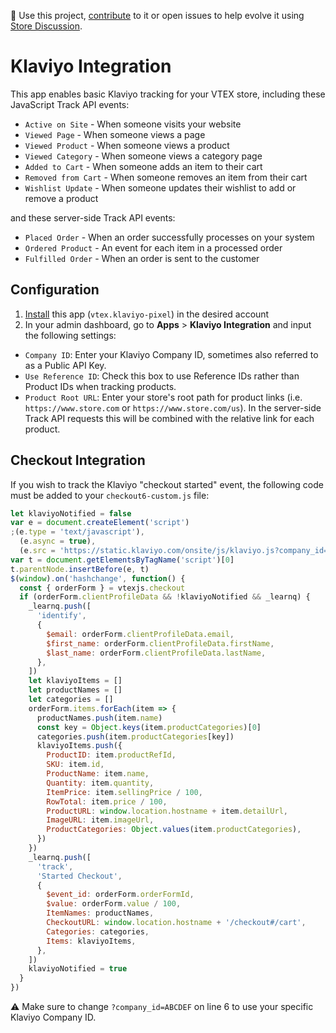 📢 Use this project, [contribute](https://github.com/vtex-apps/klaviyo-pixel) to it or open issues to help evolve it using [Store Discussion](https://github.com/vtex-apps/store-discussion).

# Klaviyo Integration

This app enables basic Klaviyo tracking for your VTEX store, including these JavaScript Track API events:

- `Active on Site` - When someone visits your website
- `Viewed Page` - When someone views a page
- `Viewed Product` - When someone views a product
- `Viewed Category` - When someone views a category page
- `Added to Cart` - When someone adds an item to their cart
- `Removed from Cart` - When someone removes an item from their cart
- `Wishlist Update` - When someone updates their wishlist to add or remove a product

and these server-side Track API events:

- `Placed Order` - When an order successfully processes on your system
- `Ordered Product` - An event for each item in a processed order
- `Fulfilled Order` - When an order is sent to the customer

## Configuration

1. [Install](https://vtex.io/docs/recipes/store/installing-an-app) this app (`vtex.klaviyo-pixel`) in the desired account
2. In your admin dashboard, go to **Apps** > **Klaviyo Integration** and input the following settings:

- `Company ID`: Enter your Klaviyo Company ID, sometimes also referred to as a Public API Key.
- `Use Reference ID`: Check this box to use Reference IDs rather than Product IDs when tracking products.
- `Product Root URL`: Enter your store's root path for product links (i.e. `https://www.store.com` or `https://www.store.com/us`). In the server-side Track API requests this will be combined with the relative link for each product.

## Checkout Integration

If you wish to track the Klaviyo "checkout started" event, the following code must be added to your `checkout6-custom.js` file:

```js
let klaviyoNotified = false
var e = document.createElement('script')
;(e.type = 'text/javascript'),
  (e.async = true),
  (e.src = 'https://static.klaviyo.com/onsite/js/klaviyo.js?company_id=ABCDEF')
var t = document.getElementsByTagName('script')[0]
t.parentNode.insertBefore(e, t)
$(window).on('hashchange', function() {
  const { orderForm } = vtexjs.checkout
  if (orderForm.clientProfileData && !klaviyoNotified && _learnq) {
    _learnq.push([
      'identify',
      {
        $email: orderForm.clientProfileData.email,
        $first_name: orderForm.clientProfileData.firstName,
        $last_name: orderForm.clientProfileData.lastName,
      },
    ])
    let klaviyoItems = []
    let productNames = []
    let categories = []
    orderForm.items.forEach(item => {
      productNames.push(item.name)
      const key = Object.keys(item.productCategories)[0]
      categories.push(item.productCategories[key])
      klaviyoItems.push({
        ProductID: item.productRefId,
        SKU: item.id,
        ProductName: item.name,
        Quantity: item.quantity,
        ItemPrice: item.sellingPrice / 100,
        RowTotal: item.price / 100,
        ProductURL: window.location.hostname + item.detailUrl,
        ImageURL: item.imageUrl,
        ProductCategories: Object.values(item.productCategories),
      })
    })
    _learnq.push([
      'track',
      'Started Checkout',
      {
        $event_id: orderForm.orderFormId,
        $value: orderForm.value / 100,
        ItemNames: productNames,
        CheckoutURL: window.location.hostname + '/checkout#/cart',
        Categories: categories,
        Items: klaviyoItems,
      },
    ])
    klaviyoNotified = true
  }
})
```

⚠️ Make sure to change `?company_id=ABCDEF` on line 6 to use your specific Klaviyo Company ID.
